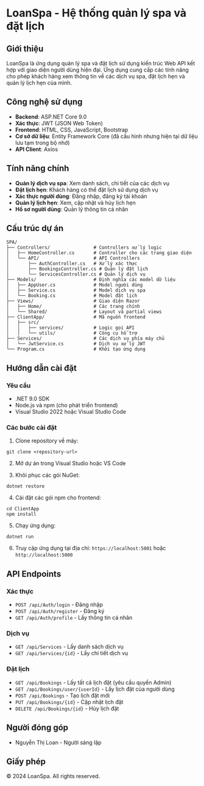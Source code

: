 # LoanSpa - Hệ thống quản lý spa và đặt lịch

## Giới thiệu
LoanSpa là ứng dụng quản lý spa và đặt lịch sử dụng kiến trúc Web API kết hợp với giao diện người dùng hiện đại. Ứng dụng cung cấp các tính năng cho phép khách hàng xem thông tin về các dịch vụ spa, đặt lịch hẹn và quản lý lịch hẹn của mình.

## Công nghệ sử dụng
- **Backend**: ASP.NET Core 9.0
- **Xác thực**: JWT (JSON Web Token)
- **Frontend**: HTML, CSS, JavaScript, Bootstrap
- **Cơ sở dữ liệu**: Entity Framework Core (đã cấu hình nhưng hiện tại dữ liệu lưu tạm trong bộ nhớ)
- **API Client**: Axios

## Tính năng chính
- **Quản lý dịch vụ spa**: Xem danh sách, chi tiết của các dịch vụ
- **Đặt lịch hẹn**: Khách hàng có thể đặt lịch sử dụng dịch vụ
- **Xác thực người dùng**: Đăng nhập, đăng ký tài khoản
- **Quản lý lịch hẹn**: Xem, cập nhật và hủy lịch hẹn
- **Hồ sơ người dùng**: Quản lý thông tin cá nhân

## Cấu trúc dự án
```
SPA/
├── Controllers/                # Controllers xử lý logic
│   ├── HomeController.cs       # Controller cho các trang giao diện
│   └── API/                    # API Controllers
│       ├── AuthController.cs   # Xử lý xác thực
│       ├── BookingsController.cs # Quản lý đặt lịch
│       └── ServicesController.cs # Quản lý dịch vụ
├── Models/                     # Định nghĩa các model dữ liệu
│   ├── AppUser.cs              # Model người dùng
│   ├── Service.cs              # Model dịch vụ spa
│   └── Booking.cs              # Model đặt lịch
├── Views/                      # Giao diện Razor
│   ├── Home/                   # Các trang chính
│   └── Shared/                 # Layout và partial views
├── ClientApp/                  # Mã nguồn frontend
│   ├── src/
│   │   ├── services/           # Logic gọi API
│   │   └── utils/              # Công cụ hỗ trợ
├── Services/                   # Các dịch vụ phía máy chủ
│   └── JwtService.cs           # Dịch vụ xử lý JWT
└── Program.cs                  # Khởi tạo ứng dụng
```

## Hướng dẫn cài đặt

### Yêu cầu
- .NET 9.0 SDK
- Node.js và npm (cho phát triển frontend)
- Visual Studio 2022 hoặc Visual Studio Code

### Các bước cài đặt
1. Clone repository về máy:
```
git clone <repository-url>
```

2. Mở dự án trong Visual Studio hoặc VS Code

3. Khôi phục các gói NuGet:
```
dotnet restore
```

4. Cài đặt các gói npm cho frontend:
```
cd ClientApp
npm install
```

5. Chạy ứng dụng:
```
dotnet run
```

6. Truy cập ứng dụng tại địa chỉ: `https://localhost:5001` hoặc `http://localhost:5000`

## API Endpoints

### Xác thực
- `POST /api/Auth/login` - Đăng nhập
- `POST /api/Auth/register` - Đăng ký
- `GET /api/Auth/profile` - Lấy thông tin cá nhân

### Dịch vụ
- `GET /api/Services` - Lấy danh sách dịch vụ
- `GET /api/Services/{id}` - Lấy chi tiết dịch vụ

### Đặt lịch
- `GET /api/Bookings` - Lấy tất cả lịch đặt (yêu cầu quyền Admin)
- `GET /api/Bookings/user/{userId}` - Lấy lịch đặt của người dùng
- `POST /api/Bookings` - Tạo lịch đặt mới
- `PUT /api/Bookings/{id}` - Cập nhật lịch đặt
- `DELETE /api/Bookings/{id}` - Hủy lịch đặt

## Người đóng góp
- Nguyễn Thị Loan - Người sáng lập

## Giấy phép
© 2024 LoanSpa. All rights reserved.